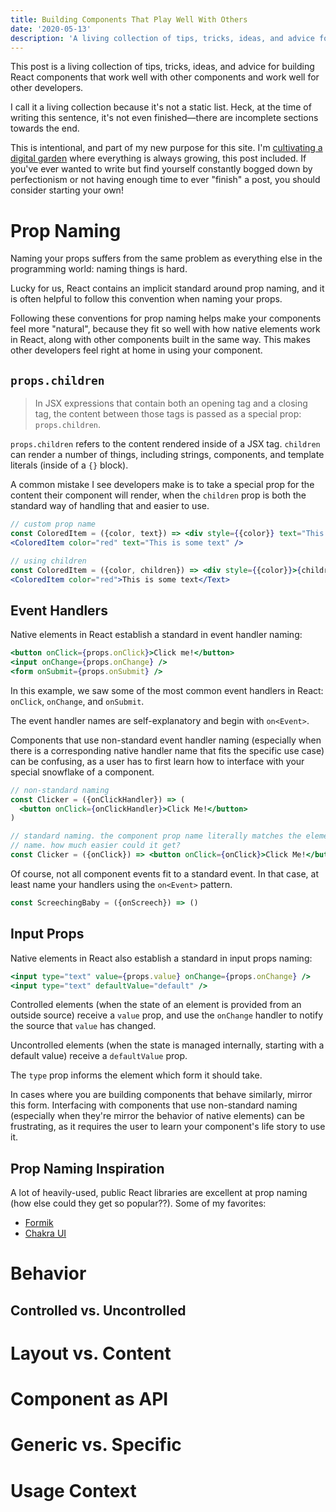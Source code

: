 ```yaml
---
title: Building Components That Play Well With Others
date: '2020-05-13'
description: 'A living collection of tips, tricks, ideas, and advice for building React components that work well with other components.'
---
```


This post is a living collection of tips, tricks, ideas, and advice for building React components that work well with other components and work well for other developers.

I call it a living collection because it's not a static list. Heck, at the time of writing this sentence, it's not even finished—there are incomplete sections towards the end.

This is intentional, and part of my new purpose for this site. I'm [cultivating a digital garden](/cultivating-a-digital-garden) where everything is always growing, this post included. If you've ever wanted to write but find yourself constantly bogged down by perfectionism or not having enough time to ever "finish" a post, you should consider starting your own!

# Prop Naming

Naming your props suffers from the same problem as everything else in the programming world: naming things is hard.

Lucky for us, React contains an implicit standard around prop naming, and it is often helpful to follow this convention when naming your props.

Following these conventions for prop naming helps make your components feel more "natural", because they fit so well with how native elements work in React, along with other components built in the same way. This makes other developers feel right at home in using your component.

## `props.children`

> In JSX expressions that contain both an opening tag and a closing tag, the content between those tags is passed as a special prop: `props.children`.

`props.children` refers to the content rendered inside of a JSX tag. `children` can render a number of things, including strings, components, and template literals (inside of a `{}` block).

A common mistake I see developers make is to take a special prop for the content their component will render, when the `children` prop is both the standard way of handling that and easier to use.

```jsx
// custom prop name
const ColoredItem = ({color, text}) => <div style={{color}} text="This is some text">{text}</div>
<ColoredItem color="red" text="This is some text" />

// using children
const ColoredItem = ({color, children}) => <div style={{color}}>{children}</div>
<ColoredItem color="red">This is some text</Text>
```

## Event Handlers

Native elements in React establish a standard in event handler naming:

```jsx
<button onClick={props.onClick}>Click me!</button>
<input onChange={props.onChange} />
<form onSubmit={props.onSubmit} />
```

In this example, we saw some of the most common event handlers in React: `onClick`, `onChange`, and `onSubmit`.

The event handler names are self-explanatory and begin with `on<Event>`.

Components that use non-standard event handler naming (especially when there is a corresponding native handler name that fits the specific use case) can be confusing, as a user has to first learn how to interface with your special snowflake of a component.

```jsx
// non-standard naming
const Clicker = ({onClickHandler}) => (
  <button onClick={onClickHandler}>Click Me!</button>
)

// standard naming. the component prop name literally matches the element's prop
// name. how much easier could it get?
const Clicker = ({onClick}) => <button onClick={onClick}>Click Me!</button>
```

Of course, not all component events fit to a standard event. In that case, at least name your handlers using the `on<Event>` pattern.

```jsx
const ScreechingBaby = ({onScreech}) => ()
```

## Input Props

Native elements in React also establish a standard in input props naming:

```jsx
<input type="text" value={props.value} onChange={props.onChange} />
<input type="text" defaultValue="default" />
```

Controlled elements (when the state of an element is provided from an outside source) receive a `value` prop, and use the `onChange` handler to notify the source that `value` has changed.

Uncontrolled elements (when the state is managed internally, starting with a default value) receive a `defaultValue` prop.

The `type` prop informs the element which form it should take.

In cases where you are building components that behave similarly, mirror this form. Interfacing with components that use non-standard naming (especially when they're mirror the behavior of native elements) can be frustrating, as it requires the user to learn your component's life story to use it.

## Prop Naming Inspiration

A lot of heavily-used, public React libraries are excellent at prop naming (how else could they get so popular??). Some of my favorites:

- [Formik](formik)
- [Chakra UI](chakra)

# Behavior

## Controlled vs. Uncontrolled

# Layout vs. Content

# Component as API

# Generic vs. Specific

# Usage Context

[formik]: https://jaredpalmer.com/formik/docs/api/field
[chakra]: https://chakra-ui.com/accordion
